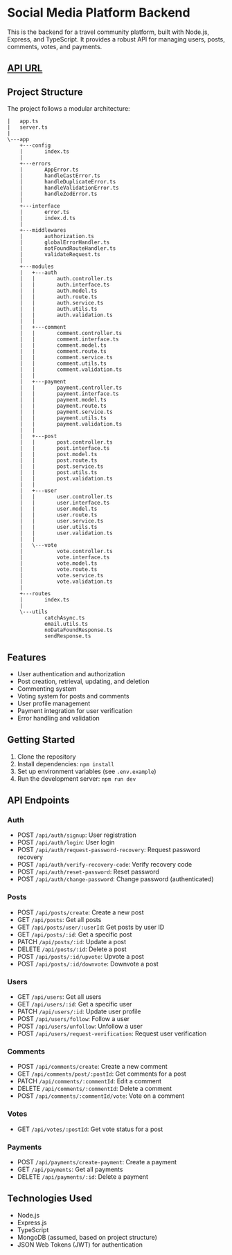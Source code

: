 # Social Media Platform Backend

This is the backend for a travel community platform, built with Node.js, Express, and TypeScript. It provides a robust API for managing users, posts, comments, votes, and payments.

## [API URL](https://jouernymatebackendapi.vercel.app/api)

## Project Structure

The project follows a modular architecture:

```
|   app.ts
|   server.ts
|
\---app
    +---config
    |       index.ts
    |
    +---errors
    |       AppError.ts
    |       handleCastError.ts
    |       handleDuplicateError.ts
    |       handleValidationError.ts
    |       handleZodError.ts
    |
    +---interface
    |       error.ts
    |       index.d.ts
    |
    +---middlewares
    |       authorization.ts
    |       globalErrorHandler.ts
    |       notFoundRouteHandler.ts
    |       validateRequest.ts
    |
    +---modules
    |   +---auth
    |   |       auth.controller.ts
    |   |       auth.interface.ts
    |   |       auth.model.ts
    |   |       auth.route.ts
    |   |       auth.service.ts
    |   |       auth.utils.ts
    |   |       auth.validation.ts
    |   |
    |   +---comment
    |   |       comment.controller.ts
    |   |       comment.interface.ts
    |   |       comment.model.ts
    |   |       comment.route.ts
    |   |       comment.service.ts
    |   |       comment.utils.ts
    |   |       comment.validation.ts
    |   |
    |   +---payment
    |   |       payment.controller.ts
    |   |       payment.interface.ts
    |   |       payment.model.ts
    |   |       payment.route.ts
    |   |       payment.service.ts
    |   |       payment.utils.ts
    |   |       payment.validation.ts
    |   |
    |   +---post
    |   |       post.controller.ts
    |   |       post.interface.ts
    |   |       post.model.ts
    |   |       post.route.ts
    |   |       post.service.ts
    |   |       post.utils.ts
    |   |       post.validation.ts
    |   |
    |   +---user
    |   |       user.controller.ts
    |   |       user.interface.ts
    |   |       user.model.ts
    |   |       user.route.ts
    |   |       user.service.ts
    |   |       user.utils.ts
    |   |       user.validation.ts
    |   |
    |   \---vote
    |           vote.controller.ts
    |           vote.interface.ts
    |           vote.model.ts
    |           vote.route.ts
    |           vote.service.ts
    |           vote.validation.ts
    |
    +---routes
    |       index.ts
    |
    \---utils
            catchAsync.ts
            email.utils.ts
            noDataFoundResponse.ts
            sendResponse.ts
```

## Features

- User authentication and authorization
- Post creation, retrieval, updating, and deletion
- Commenting system
- Voting system for posts and comments
- User profile management
- Payment integration for user verification
- Error handling and validation

## Getting Started

1. Clone the repository
2. Install dependencies: `npm install`
3. Set up environment variables (see `.env.example`)
4. Run the development server: `npm run dev`

## API Endpoints

### Auth

- POST `/api/auth/signup`: User registration
- POST `/api/auth/login`: User login
- POST `/api/auth/request-password-recovery`: Request password recovery
- POST `/api/auth/verify-recovery-code`: Verify recovery code
- POST `/api/auth/reset-password`: Reset password
- POST `/api/auth/change-password`: Change password (authenticated)

### Posts

- POST `/api/posts/create`: Create a new post
- GET `/api/posts`: Get all posts
- GET `/api/posts/user/:userId`: Get posts by user ID
- GET `/api/posts/:id`: Get a specific post
- PATCH `/api/posts/:id`: Update a post
- DELETE `/api/posts/:id`: Delete a post
- POST `/api/posts/:id/upvote`: Upvote a post
- POST `/api/posts/:id/downvote`: Downvote a post

### Users

- GET `/api/users`: Get all users
- GET `/api/users/:id`: Get a specific user
- PATCH `/api/users/:id`: Update user profile
- POST `/api/users/follow`: Follow a user
- POST `/api/users/unfollow`: Unfollow a user
- POST `/api/users/request-verification`: Request user verification

### Comments

- POST `/api/comments/create`: Create a new comment
- GET `/api/comments/post/:postId`: Get comments for a post
- PATCH `/api/comments/:commentId`: Edit a comment
- DELETE `/api/comments/:commentId`: Delete a comment
- POST `/api/comments/:commentId/vote`: Vote on a comment

### Votes

- GET `/api/votes/:postId`: Get vote status for a post

### Payments

- POST `/api/payments/create-payment`: Create a payment
- GET `/api/payments`: Get all payments
- DELETE `/api/payments/:id`: Delete a payment

## Technologies Used

- Node.js
- Express.js
- TypeScript
- MongoDB (assumed, based on project structure)
- JSON Web Tokens (JWT) for authentication
